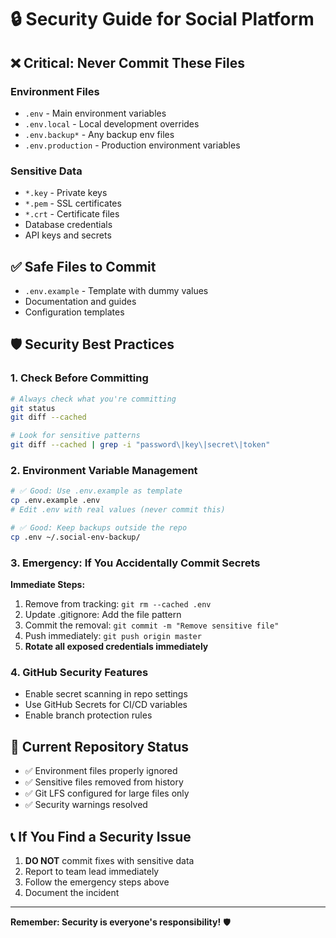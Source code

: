 # 🔒 Security Guide for Social Platform

## ❌ **Critical: Never Commit These Files**

### Environment Files
- `.env` - Main environment variables
- `.env.local` - Local development overrides  
- `.env.backup*` - Any backup env files
- `.env.production` - Production environment variables

### Sensitive Data
- `*.key` - Private keys
- `*.pem` - SSL certificates  
- `*.crt` - Certificate files
- Database credentials
- API keys and secrets

## ✅ **Safe Files to Commit**
- `.env.example` - Template with dummy values
- Documentation and guides
- Configuration templates

## 🛡️ **Security Best Practices**

### 1. Check Before Committing
```bash
# Always check what you're committing
git status
git diff --cached

# Look for sensitive patterns
git diff --cached | grep -i "password\|key\|secret\|token"
```

### 2. Environment Variable Management
```bash
# ✅ Good: Use .env.example as template
cp .env.example .env
# Edit .env with real values (never commit this)

# ✅ Good: Keep backups outside the repo
cp .env ~/.social-env-backup/
```

### 3. Emergency: If You Accidentally Commit Secrets

**Immediate Steps:**
1. Remove from tracking: `git rm --cached .env`
2. Update .gitignore: Add the file pattern
3. Commit the removal: `git commit -m "Remove sensitive file"`
4. Push immediately: `git push origin master`
5. **Rotate all exposed credentials immediately**

### 4. GitHub Security Features
- Enable secret scanning in repo settings
- Use GitHub Secrets for CI/CD variables
- Enable branch protection rules

## 🔐 **Current Repository Status**
- ✅ Environment files properly ignored
- ✅ Sensitive files removed from history  
- ✅ Git LFS configured for large files only
- ✅ Security warnings resolved

## 📞 **If You Find a Security Issue**
1. **DO NOT** commit fixes with sensitive data
2. Report to team lead immediately
3. Follow the emergency steps above
4. Document the incident

---
**Remember: Security is everyone's responsibility!** 🛡️ 